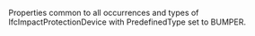 Properties common to all occurrences and types of IfcImpactProtectionDevice with PredefinedType set to BUMPER.